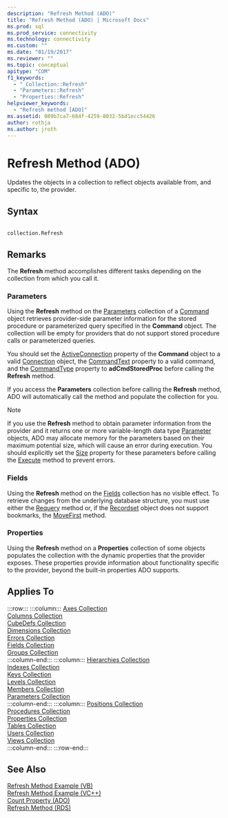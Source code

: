 ```yaml
---
description: "Refresh Method (ADO)"
title: "Refresh Method (ADO) | Microsoft Docs"
ms.prod: sql
ms.prod_service: connectivity
ms.technology: connectivity
ms.custom: ""
ms.date: "01/19/2017"
ms.reviewer: ""
ms.topic: conceptual
apitype: "COM"
f1_keywords: 
  - "_Collection::Refresh"
  - "Parameters::Refresh"
  - "Properties::Refresh"
helpviewer_keywords: 
  - "Refresh method [ADO]"
ms.assetid: 089b7ca7-684f-4259-8032-5bd1ecc54426
author: rothja
ms.author: jroth
---
```

# Refresh Method (ADO)
Updates the objects in a collection to reflect objects available from, and specific to, the provider.  
  
## Syntax  
  
```  
  
collection.Refresh  
```  
  
## Remarks  
 The **Refresh** method accomplishes different tasks depending on the collection from which you call it.  
  
### Parameters  
 Using the **Refresh** method on the [Parameters](../../../ado/reference/ado-api/parameters-collection-ado.md) collection of a [Command](../../../ado/reference/ado-api/command-object-ado.md) object retrieves provider-side parameter information for the stored procedure or parameterized query specified in the **Command** object. The collection will be empty for providers that do not support stored procedure calls or parameterized queries.  
  
 You should set the [ActiveConnection](../../../ado/reference/ado-api/activeconnection-property-ado.md) property of the **Command** object to a valid [Connection](../../../ado/reference/ado-api/connection-object-ado.md) object, the [CommandText](../../../ado/reference/ado-api/commandtext-property-ado.md) property to a valid command, and the [CommandType](../../../ado/reference/ado-api/commandtype-property-ado.md) property to **adCmdStoredProc** before calling the **Refresh** method.  
  
 If you access the **Parameters** collection before calling the **Refresh** method, ADO will automatically call the method and populate the collection for you.  
  
> [!NOTE]
>  If you use the **Refresh** method to obtain parameter information from the provider and it returns one or more variable-length data type [Parameter](../../../ado/reference/ado-api/parameter-object.md) objects, ADO may allocate memory for the parameters based on their maximum potential size, which will cause an error during execution. You should explicitly set the [Size](../../../ado/reference/ado-api/size-property-ado-parameter.md) property for these parameters before calling the [Execute](../../../ado/reference/ado-api/execute-method-ado-command.md) method to prevent errors.  
  
### Fields  
 Using the **Refresh** method on the [Fields](../../../ado/reference/ado-api/fields-collection-ado.md) collection has no visible effect. To retrieve changes from the underlying database structure, you must use either the [Requery](../../../ado/reference/ado-api/requery-method.md) method or, if the [Recordset](../../../ado/reference/ado-api/recordset-object-ado.md) object does not support bookmarks, the [MoveFirst](../../../ado/reference/ado-api/movefirst-movelast-movenext-and-moveprevious-methods-ado.md) method.  
  
### Properties  
 Using the **Refresh** method on a **Properties** collection of some objects populates the collection with the dynamic properties that the provider exposes. These properties provide information about functionality specific to the provider, beyond the built-in properties ADO supports.  
  
## Applies To  

:::row:::
    :::column:::
        [Axes Collection](../../../ado/reference/ado-md-api/axes-collection-ado-md.md)  
        [Columns Collection](../../../ado/reference/adox-api/columns-collection-adox.md)  
        [CubeDefs Collection](../../../ado/reference/ado-md-api/cubedefs-collection-ado-md.md)  
        [Dimensions Collection](../../../ado/reference/ado-md-api/dimensions-collection-ado-md.md)  
        [Errors Collection](../../../ado/reference/ado-api/errors-collection-ado.md)  
        [Fields Collection](../../../ado/reference/ado-api/fields-collection-ado.md)  
        [Groups Collection](../../../ado/reference/adox-api/groups-collection-adox.md)  
    :::column-end:::
    :::column:::
        [Hierarchies Collection](../../../ado/reference/ado-md-api/hierarchies-collection-ado-md.md)  
        [Indexes Collection](../../../ado/reference/adox-api/indexes-collection-adox.md)  
        [Keys Collection](../../../ado/reference/adox-api/keys-collection-adox.md)  
        [Levels Collection](../../../ado/reference/ado-md-api/levels-collection-ado-md.md)  
        [Members Collection](../../../ado/reference/ado-md-api/members-collection-ado-md.md)  
        [Parameters Collection](../../../ado/reference/ado-api/parameters-collection-ado.md)  
    :::column-end:::
    :::column:::
        [Positions Collection](../../../ado/reference/ado-md-api/positions-collection-ado-md.md)  
        [Procedures Collection](../../../ado/reference/adox-api/procedures-collection-adox.md)  
        [Properties Collection](../../../ado/reference/ado-api/properties-collection-ado.md)  
        [Tables Collection](../../../ado/reference/adox-api/tables-collection-adox.md)  
        [Users Collection](../../../ado/reference/adox-api/users-collection-adox.md)  
        [Views Collection](../../../ado/reference/adox-api/views-collection-adox.md)  
    :::column-end:::
:::row-end:::

## See Also  
 [Refresh Method Example (VB)](../../../ado/reference/ado-api/refresh-method-example-vb.md)   
 [Refresh Method Example (VC++)](../../../ado/reference/ado-api/refresh-method-example-vc.md)   
 [Count Property (ADO)](../../../ado/reference/ado-api/count-property-ado.md)   
 [Refresh Method (RDS)](../../../ado/reference/rds-api/refresh-method-rds.md)
